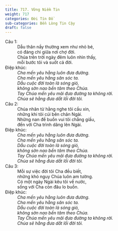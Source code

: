 ```yaml
---
title: 717. Vững Niềm Tin
weight: 717
categories: Đời Tín Đồ
sub-categories: Bền Lòng Tin Cậy
draft: false
---
```

<dl><dt>Câu 1:</dt><dd data-verse="1">Dẫu thân nầy thường xem như nhỏ bé, <br/>có đáng chi giữa nơi chợ đời. <br/>Chúa trên trời ngày đêm luôn nhìn thấy, <br/>mỗi bước tôi và suốt cả đời. </dd><dt>Điệp khúc:</dt><dd data-chorus="1"><em>Cha mến yêu hằng luôn đưa đường. <br/>Cha mến yêu hằng săn sóc ta. <br/>Dẫu cuộc đời toàn là sóng gió, <br/>không sờn nao bền tâm theo Chúa. <br/>Tay Chúa mến yêu mãi đưa đường ta không rời. <br/>Chúa sẽ hằng đưa dắt lối đời tôi. </em></dd><dt>Câu 2:</dt><dd data-verse="2">Chúa nhân từ hằng nghe tôi cầu xin, <br/>những khi tôi cúi bên chân Ngài. <br/>Những nan đề buồn vui tôi chẳng giấu, <br/>đến với Cha trình dâng lên Ngài. </dd><dt>Điệp khúc:</dt><dd data-chorus="1"><em>Cha mến yêu hằng luôn đưa đường. <br/>Cha mến yêu hằng săn sóc ta. <br/>Dẫu cuộc đời toàn là sóng gió, <br/>không sờn nao bền tâm theo Chúa. <br/>Tay Chúa mến yêu mãi đưa đường ta không rời. <br/>Chúa sẽ hằng đưa dắt lối đời tôi. </em></dd><dt>Câu 3:</dt><dd data-verse="3">Mỗi sự việc đời tôi Cha đều biết, <br/>những khó nguy Chúa luôn am tường. <br/>Có một ngày Ngài kêu tôi về nước, <br/>sống với Cha còn đâu lo buồn. </dd><dt>Điệp khúc:</dt><dd data-chorus="1"><em>Cha mến yêu hằng luôn đưa đường. <br/>Cha mến yêu hằng săn sóc ta. <br/>Dẫu cuộc đời toàn là sóng gió, <br/>không sờn nao bền tâm theo Chúa. <br/>Tay Chúa mến yêu mãi đưa đường ta không rời. <br/>Chúa sẽ hằng đưa dắt lối đời tôi. </em></dd></dl>